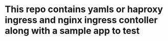 # This repo contains yamls or haproxy ingress and nginx ingress contoller along with a sample app to test
